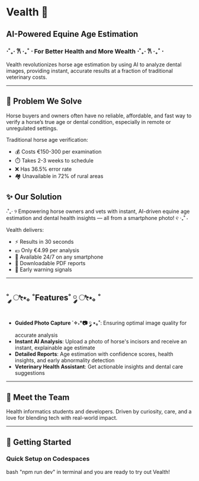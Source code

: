 # Vealth 🐴
## AI-Powered Equine Age Estimation

### ⋅˚₊‧ 𐙚 ‧₊˚ ⋅ For Better Health and More Wealth ⋅˚₊‧ 𐙚 ‧₊˚ ⋅

Vealth revolutionizes horse age estimation by using AI to analyze dental images, providing instant, accurate results at a fraction of traditional veterinary costs.

---

## 🎯 Problem We Solve

Horse buyers and owners often have no reliable, affordable, and fast way to verify a horse’s true age or dental condition, especially in remote or unregulated settings.

Traditional horse age verification:
- 💰 Costs €150-300 per examination
- ⏱️ Takes 2-3 weeks to schedule
- ❌ Has 36.5% error rate
- 🏘️ Unavailable in 72% of rural areas

## ✨ Our Solution

⋅˚₊‧ ୨ Empowering horse owners and vets with instant, AI-driven equine age estimation and dental health insights — all from a smartphone photo! ୧ ‧₊˚ ⋅

Vealth delivers:
- ⚡ Results in 30 seconds
- 💶 Only €4.99 per analysis
- 📱 Available 24/7 on any smartphone
- 📄 Downloadable PDF reports
- 🦷 Early warning signals

---

## ˚ ༘ ೀ⋆｡ ˚Features˚ ༘ ೀ⋆｡ ˚

- **Guided Photo Capture ˙✧˖°📷 ༘ ⋆｡˚**: Ensuring optimal image quality for accurate analysis
- **Instant AI Analysis**: Upload a photo of horse's incisors and receive an instant, explainable age estimate
- **Detailed Reports**: Age estimation with confidence scores, health insights, and early abnormality detection
- **Veterinary Health Assistant**: Get actionable insights and dental care suggestions

---

## 🌱 Meet the Team
Health informatics students and developers. Driven by curiosity, care, and a love for blending tech with real-world impact.

---

## 🚀 Getting Started

### Quick Setup on Codespaces
bash "npm run dev" in terminal and you are ready to try out Vealth!
